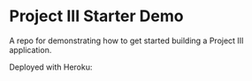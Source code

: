 # Project III Starter Demo

A repo for demonstrating how to get started building a Project III application.

Deployed with Heroku: []()
